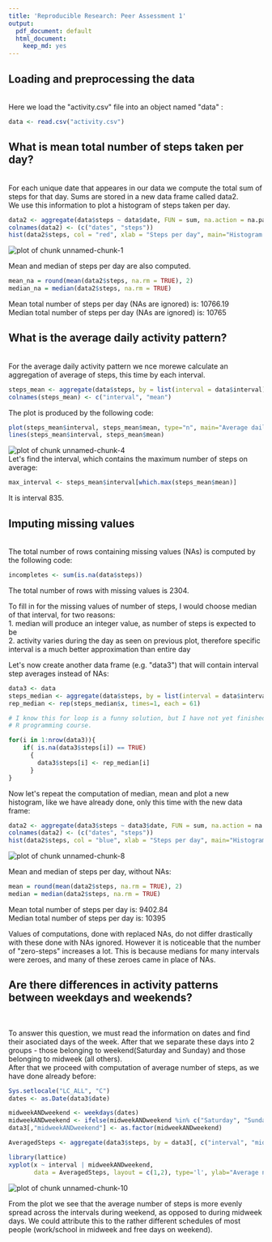 ```yaml
---
title: 'Reproducible Research: Peer Assessment 1'
output:
  pdf_document: default
  html_document:
    keep_md: yes
---  
```




        



## Loading and preprocessing the data  
<br>
Here we load the "activity.csv" file into an object named "data" :
<br>

```r
data <- read.csv("activity.csv")
```

## What is mean total number of steps taken per day?  
<br>
For each unique date that appeares in our data we compute the total sum of steps for that day. Sums are stored in a new data frame called data2.  
<br>
We use this information to plot a histogram of steps taken per day.
  


```r
data2 <- aggregate(data$steps ~ data$date, FUN = sum, na.action = na.pass)
colnames(data2) <- (c("dates", "steps"))
hist(data2$steps, col = "red", xlab = "Steps per day", main="Histogram of steps", breaks = 20) 
```

![plot of chunk unnamed-chunk-1](figure/unnamed-chunk-1-1.png) 

Mean and median of steps per day are also computed. 


```r
mean_na = round(mean(data2$steps, na.rm = TRUE), 2)
median_na = median(data2$steps, na.rm = TRUE)
```


Mean total number of steps per day (NAs are ignored) is: 10766.19   
Median total number of steps per day (NAs are ignored) is: 10765 


## What is the average daily activity pattern?  
<br>
For the average daily activity pattern we nce morewe calculate an aggregation of average of steps, this time by each interval.


```r
steps_mean <- aggregate(data$steps, by = list(interval = data$interval), FUN=mean, na.rm=TRUE)
colnames(steps_mean) <- c("interval", "mean")
```
The plot is produced by the following code:

```r
plot(steps_mean$interval, steps_mean$mean, type="n", main="Average daily activity pattern", ylab='Average of steps', xlab="5 minute intervals")
lines(steps_mean$interval, steps_mean$mean)
```

![plot of chunk unnamed-chunk-4](figure/unnamed-chunk-4-1.png) 
<br>
Let's find the interval, which contains the maximum number of steps on average:

```r
max_interval <- steps_mean$interval[which.max(steps_mean$mean)]
```
It is interval 835.

## Imputing missing values
<br>
The total number of rows containing missing values (NAs) is computed by the following code:


```r
incompletes <- sum(is.na(data$steps))
```
The total number of rows with missing values is 2304. 
<p>
To fill in for the missing values of number of steps, I would choose median of that interval, for two reasons: <br>
1. median will produce an integer value, as number of steps is expected to be <br>
2. activity varies during the day as seen on previous plot, therefore specific interval is a much better approximation than entire day
<p>
Let's now create another data frame (e.g. "data3") that will contain interval step averages instead of NAs:


```r
data3 <- data
steps_median <- aggregate(data$steps, by = list(interval = data$interval), FUN=median, na.rm=TRUE)
rep_median <- rep(steps_median$x, times=1, each = 61)

# I know this for loop is a funny solution, but I have not yet finished
# R programming course.

for(i in 1:nrow(data3)){
    if( is.na(data3$steps[i]) == TRUE)
      {
        data3$steps[i] <- rep_median[i]
      }
}
```

Now let's repeat the computation of median, mean and plot a new histogram, like we have already done, only this time with the new data frame:


```r
data2 <- aggregate(data3$steps ~ data3$date, FUN = sum, na.action = na.pass)
colnames(data2) <- (c("dates", "steps"))
hist(data2$steps, col = "blue", xlab = "Steps per day", main="Histogram of steps", breaks = 20) 
```

![plot of chunk unnamed-chunk-8](figure/unnamed-chunk-8-1.png) 

Mean and median of steps per day, without NAs:


```r
mean = round(mean(data2$steps, na.rm = TRUE), 2)
median = median(data2$steps, na.rm = TRUE)
```

Mean total number of steps per day is: 9402.84  
Median total number of steps per day is: 10395 
<p>
Values of computations, done with replaced NAs, do not differ drastically with these done with NAs ignored. However it is noticeable that the number of "zero-steps" increases a lot. This is because medians for many intervals were zeroes, and many of these zeroes came in place of NAs.

## Are there differences in activity patterns between weekdays and weekends?
<br>

To answer this question, we must read the information on dates and find their asociated days of the week. After that we separate these days into 2 groups - those belonging to weekend(Saturday and Sunday) and those belonging to midweek (all others). <br>
After that we proceed with computation of average number of steps, as we have done already before:


```r
Sys.setlocale("LC_ALL", "C")
dates <- as.Date(data3$date)

midweekANDweekend <- weekdays(dates)
midweekANDweekend <- ifelse(midweekANDweekend %in% c("Saturday", "Sunday"), "weekend", "midweek")
data3[,"midweekANDweekend"] <- as.factor(midweekANDweekend)

AveragedSteps <- aggregate(data3$steps, by = data3[, c("interval", "midweekANDweekend")],  mean)

library(lattice)
xyplot(x ~ interval | midweekANDweekend, 
       data = AveragedSteps, layout = c(1,2), type='l', ylab="Average number of steps", xlab="Interval")
```

![plot of chunk unnamed-chunk-10](figure/unnamed-chunk-10-1.png) 
<p>
From the plot we see that the average number of steps is more evenly spread across the intervals during weekend, as opposed to during midweek days. We could attribute this to the rather different schedules of most people (work/school in midweek and free days on weekend).
